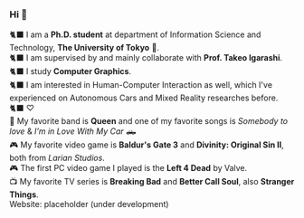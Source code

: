 ### Hi 🌠
🐈‍⬛ I am a **Ph.D. student** at department of Information Science and Technology, **The University of Tokyo** 🏫.    
🐈‍⬛ I am supervised by and mainly collaborate with **Prof. Takeo Igarashi**.  
🐈‍⬛ I study **Computer Graphics**.   
🐈‍⬛ I am interested in Human-Computer Interaction as well, which I've experienced on Autonomous Cars and Mixed Reality researches before.     
🐈‍⬛ ♡     
🎵 My favorite band is **Queen** and one of my favorite songs is *Somebody to love* & *I’m in Love With My Car* 🛻  
🎮 My favorite video game is **Baldur's Gate 3** and **Divinity: Original Sin II**, both from *Larian Studios*.  
🎮 The first PC video game I played is the **Left 4 Dead** by Valve.  
📺 My favorite TV series is **Breaking Bad** and **Better Call Soul**, also **Stranger Things**.  
Website: placeholder (under development)

<!--
**271806/271806** is a ✨ _special_ ✨ repository because its `README.md` (this file) appears on your GitHub profile.

Here are some ideas to get you started:

- 🔭 I’m currently working on ...
- 🌱 I’m currently learning ...
- 👯 I’m looking to collaborate on ...
- 🤔 I’m looking for help with ...
- 💬 Ask me about ...
- 📫 How to reach me: ...
- 😄 Pronouns: ...
- ⚡ Fun fact: ...
-->

